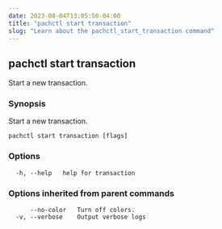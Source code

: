 ```yaml
---
date: 2023-08-04T13:05:50-04:00
title: "pachctl start transaction"
slug: "Learn about the pachctl_start_transaction command"
---
```


## pachctl start transaction

Start a new transaction.

### Synopsis

Start a new transaction.

```
pachctl start transaction [flags]
```

### Options

```
  -h, --help   help for transaction
```

### Options inherited from parent commands

```
      --no-color   Turn off colors.
  -v, --verbose    Output verbose logs
```

